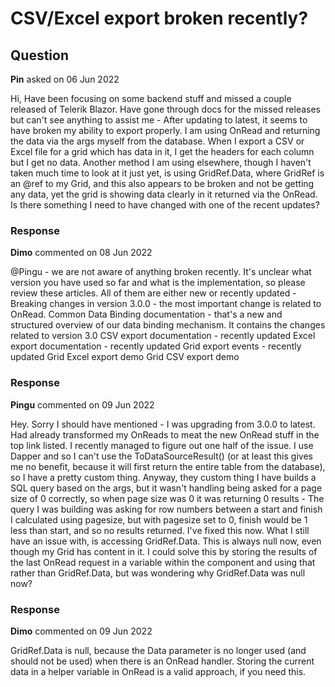 # CSV/Excel export broken recently?

## Question

**Pin** asked on 06 Jun 2022

Hi, Have been focusing on some backend stuff and missed a couple released of Telerik Blazor. Have gone through docs for the missed releases but can't see anything to assist me - After updating to latest, it seems to have broken my ability to export properly. I am using OnRead and returning the data via the args myself from the database. When I export a CSV or Excel file for a grid which has data in it, I get the headers for each column but I get no data. Another method I am using elsewhere, though I haven't taken much time to look at it just yet, is using GridRef.Data, where GridRef is an @ref to my Grid, and this also appears to be broken and not be getting any data, yet the grid is showing data clearly in it returned via the OnRead. Is there something I need to have changed with one of the recent updates?

### Response

**Dimo** commented on 08 Jun 2022

@Pingu - we are not aware of anything broken recently. It's unclear what version you have used so far and what is the implementation, so please review these articles. All of them are either new or recently updated - Breaking changes in version 3.0.0 - the most important change is related to OnRead. Common Data Binding documentation - that's a new and structured overview of our data binding mechanism. It contains the changes related to version 3.0 CSV export documentation - recently updated Excel export documentation - recently updated Grid export events - recently updated Grid Excel export demo Grid CSV export demo

### Response

**Pingu** commented on 09 Jun 2022

Hey. Sorry I should have mentioned - I was upgrading from 3.0.0 to latest. Had already transformed my OnReads to meat the new OnRead stuff in the top link listed. I recently managed to figure out one half of the issue. I use Dapper and so I can't use the ToDataSourceResult() (or at least this gives me no benefit, because it will first return the entire table from the database), so I have a pretty custom thing. Anyway, they custom thing I have builds a SQL query based on the args, but it wasn't handling being asked for a page size of 0 correctly, so when page size was 0 it was returning 0 results - The query I was building was asking for row numbers between a start and finish I calculated using pagesize, but with pagesize set to 0, finish would be 1 less than start, and so no results returned. I've fixed this now. What I still have an issue with, is accessing GridRef.Data. This is always null now, even though my Grid has content in it. I could solve this by storing the results of the last OnRead request in a variable within the component and using that rather than GridRef.Data, but was wondering why GridRef.Data was null now?

### Response

**Dimo** commented on 09 Jun 2022

GridRef.Data is null, because the Data parameter is no longer used (and should not be used) when there is an OnRead handler. Storing the current data in a helper variable in OnRead is a valid approach, if you need this.
